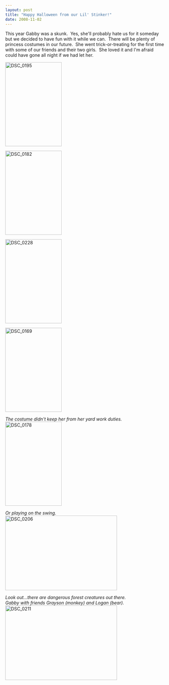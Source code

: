 ```yaml
---
layout: post
title: "Happy Halloween from our Lil' Stinker!"
date: 2008-11-02
---
```


<p>This year Gabby was a skunk.&#160; Yes, she'll probably hate us for it someday but we decided to have fun with it while we can.&#160; There will be plenty of princess costumes in our future.&#160; She went trick-or-treating for the first time with some of our friends and their two girls.&#160; She loved it and I'm afraid could have gone all night if we had let her.&#160;&#160;&#160; </p>  <p><a href="http://www.thepaladinos.com/image.axd?picture=WindowsLiveWriter/57c1e09fa5f3_12028/DSC_0195.jpg" target="_blank"><img style="border-right: 0px; border-top: 0px; border-left: 0px; border-bottom: 0px" height="266" alt="DSC_0195" src="http://www.thepaladinos.com/image.axd?picture=WindowsLiveWriter/57c1e09fa5f3_12028/DSC_0195_thumb.jpg" width="178" border="0" /></a> </p>  <p><a href="http://www.thepaladinos.com/image.axd?picture=WindowsLiveWriter/57c1e09fa5f3_12028/DSC_0182.jpg" target="_blank"><img style="border-right: 0px; border-top: 0px; border-left: 0px; border-bottom: 0px" height="266" alt="DSC_0182" src="http://www.thepaladinos.com/image.axd?picture=WindowsLiveWriter/57c1e09fa5f3_12028/DSC_0182_thumb.jpg" width="178" border="0" /></a> </p>  <p><a href="http://www.thepaladinos.com/image.axd?picture=WindowsLiveWriter/57c1e09fa5f3_12028/DSC_0228.jpg" target="_blank"><img style="border-right: 0px; border-top: 0px; border-left: 0px; border-bottom: 0px" height="266" alt="DSC_0228" src="http://www.thepaladinos.com/image.axd?picture=WindowsLiveWriter/57c1e09fa5f3_12028/DSC_0228_thumb.jpg" width="178" border="0" /></a></p>  <p><a href="http://www.thepaladinos.com/image.axd?picture=WindowsLiveWriter/57c1e09fa5f3_12028/DSC_0169.jpg" target="_blank"><img style="border-right: 0px; border-top: 0px; border-left: 0px; border-bottom: 0px" height="266" alt="DSC_0169" src="http://www.thepaladinos.com/image.axd?picture=WindowsLiveWriter/57c1e09fa5f3_12028/DSC_0169_thumb.jpg" width="178" border="0" /></a> </p>  <p><em>The costume didn't keep her from her yard work duties.</em>&#160;<a href="http://www.thepaladinos.com/image.axd?picture=WindowsLiveWriter/57c1e09fa5f3_12028/DSC_0178.jpg" target="_blank"><img style="border-right: 0px; border-top: 0px; border-left: 0px; border-bottom: 0px" height="266" alt="DSC_0178" src="http://www.thepaladinos.com/image.axd?picture=WindowsLiveWriter/57c1e09fa5f3_12028/DSC_0178_thumb.jpg" width="178" border="0" /></a> </p>  <p><em>Or playing on the swing.</em><a href="http://www.thepaladinos.com/image.axd?picture=WindowsLiveWriter/57c1e09fa5f3_12028/DSC_0206.jpg" target="_blank"><img style="border-right: 0px; border-top: 0px; border-left: 0px; border-bottom: 0px" height="236" alt="DSC_0206" src="http://www.thepaladinos.com/image.axd?picture=WindowsLiveWriter/57c1e09fa5f3_12028/DSC_0206_thumb.jpg" width="353" border="0" /></a> </p>  <p><em>Look out...there are dangerous forest creatures out there.     <br />Gabby with friends Grayson (monkey) and Logan (bear).</em><a href="http://www.thepaladinos.com/image.axd?picture=WindowsLiveWriter/57c1e09fa5f3_12028/DSC_0211.jpg" target="_blank"><img style="border-right: 0px; border-top: 0px; border-left: 0px; border-bottom: 0px" height="236" alt="DSC_0211" src="http://www.thepaladinos.com/image.axd?picture=WindowsLiveWriter/57c1e09fa5f3_12028/DSC_0211_thumb.jpg" width="353" border="0" /></a></p>
